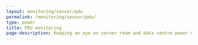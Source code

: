 ```yaml
---
layout: monitoring/sensor/pdu
permalink: /monitoring/sensor/pdu/
type: power
title: PDU monitoring
page-description: Keeping an eye on server room and data centre power metrics is becoming a prerequisite as the importance of power load balancing and knowing the cost of providing power to the facility increases. In just two decades the way servers consume power has changed beyond imagination. Back in the day variances in server power was largely due to disk drive spin-up and fans being invoked.
---
```

